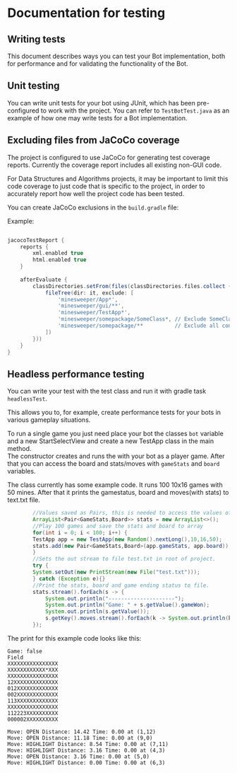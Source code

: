 
# Documentation for testing

## Writing tests

This document describes ways you can test your Bot implementation, both for
performance and for validating the functionality of the Bot.

## Unit testing

You can write unit tests for your bot using JUnit, which has been pre-configured
to work with the project. You can refer to ```TestBotTest.java``` as an example of how
one may write tests for a Bot implementation.

## Excluding files from JaCoCo coverage

The project is configured to use JaCoCo for generating test coverage reports.
Currently the coverage report includes all existing non-GUI code.

For Data Structures and Algorithms projects, it may be important to limit this
code coverage to just code that is specific to the project, in order to
accurately report how well the project code has been tested.

You can create JaCoCo exclusions in the ```build.gradle``` file:

Example:

```gradle

jacocoTestReport {
    reports {
        xml.enabled true
        html.enabled true
    }
     
    afterEvaluate {
        classDirectories.setFrom(files(classDirectories.files.collect {
            fileTree(dir: it, exclude: [
                'minesweeper/App*', 
                'minesweeper/gui/**', 
                'minesweeper/TestApp*',
                'minesweeper/somepackage/SomeClass*, // Exclude SomeClass from somepackage
                'minesweeper/somepackage/**          // Exclude all contents of somepackage
            ])
        }))
    } 
}
```

## Headless performance testing

You can write your test with the test class and run it with gradle task
``headlessTest``.

This allows you to, for example, create performance tests for your bots in
various gameplay situations.

To run a single game you just need place your bot the classes ``bot`` variable and a new StartSelectView and create a new TestApp class in the main method.  
The constructor creates and runs the with your bot as a player game. After that you can access the board and stats/moves with ``gameStats`` and ``board`` variables.  
  
The class currently has some example code. It runs 100 10x16 games with 50 mines. After that it prints the gamestatus, board and moves(with stats) to text.txt file.
```java
        //Values saved as Pairs, this is needed to access the values of both board and gamestats.
        ArrayList<Pair<GameStats,Board>> stats = new ArrayList<>();
        //Play 100 games and save the stats and board to array
        for(int i = 0; i < 100; i++) {
        TestApp app = new TestApp(new Random().nextLong(),10,16,50);
        stats.add(new Pair<GameStats,Board>(app.gameStats, app.board));
        }
        //Sets the out stream to file test.txt in root of project.
        try {
        System.setOut(new PrintStream(new File("test.txt")));
        } catch (Exception e){}
        //Print the stats, board and game ending status to file.
        stats.stream().forEach(s -> {
            System.out.println("---------------------");
            System.out.println("Game: " + s.getValue().gameWon);
            System.out.println(s.getValue());
            s.getKey().moves.stream().forEach(k -> System.out.println(k + " at (" + k.x + "," + k.y + ")"));
        });
```

The print for this example code looks like this:
``` lolcode
Game: false  
Field   
XXXXXXXXXXXXXXXX
XXXXXXXXXXXX*XXX
XXXXXXXXXXXXXXXX
12XXXXXXXXXXXXXX
012XXXXXXXXXXXXX
002XXXXXXXXXXXXX
113XXXXXXXXXXXXX
XXXXXXXXXXXXXXXX
112223XXXXXXXXXX
000002XXXXXXXXXX

Move: OPEN Distance: 14.42 Time: 0.00 at (1,12)
Move: OPEN Distance: 11.18 Time: 0.00 at (9,0)
Move: HIGHLIGHT Distance: 8.54 Time: 0.00 at (7,11)
Move: HIGHLIGHT Distance: 3.16 Time: 0.00 at (4,3)
Move: OPEN Distance: 3.16 Time: 0.00 at (5,0)
Move: HIGHLIGHT Distance: 0.00 Time: 0.00 at (6,3)
```
